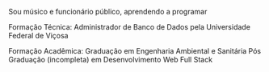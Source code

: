 
Sou músico e funcionário público, aprendendo a programar

Formação Técnica:
Administrador de Banco de Dados pela Universidade Federal de Viçosa

Formação Acadêmica:
Graduação em Engenharia Ambiental e Sanitária
Pós Graduação (incompleta) em Desenvolvimento Web Full Stack

